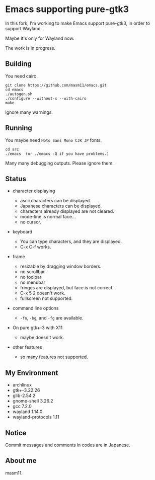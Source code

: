 # Emacs supporting pure-gtk3

In this fork, I'm working to make Emacs support pure-gtk3, in order to support Wayland.

Maybe It's only for Wayland now.

The work is in progress.

## Building

You need cairo.

```
git clone https://github.com/masm11/emacs.git
cd emacs
./autogen.sh
./configure --without-x --with-cairo
make
```

Ignore many warnings.

## Running

You maybe need `Noto Sans Mono CJK JP` fonts.

```
cd src
./emacs  (or ./emacs -Q if you have problems.)
```

Many many debugging outputs. Please ignore them.

## Status

- character displaying
  - ascii characters can be displayed.
  - Japanese characters can be displayed.
  - characters already displayed are not cleared.
  - mode-line is normal face...
  - no cursor.

- keyboard
  - You can type characters, and they are displayed.
  - C-x C-f works.

- frame
  - resizable by dragging window borders.
  - no scrollbar
  - no toolbar
  - no menubar
  - fringes are displayed, but face is not correct.
  - C-x 5 2 doesn't work.
  - fullscreen not supported.

- command line options
  - `-fn`, `-bg`, and `-fg` are available.

- On pure gtk+-3 with X11
  - maybe doesn't work.

- other features
  - so many features not supported.

## My Environment

- archlinux
- gtk+-3.22.26
- glib-2.54.2
- gnome-shell 3.26.2
- gcc 7.2.0
- wayland 1.14.0
- wayland-protocols 1.11

## Notice

Commit messages and comments in codes are in Japanese.

## About me

masm11.
